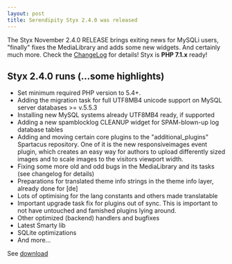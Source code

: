 ```yaml
---
layout: post
title: Serendipity Styx 2.4.0 was released
---
```


The Styx November 2.4.0 RELEASE brings exiting news for MySQLi users, "finally" fixes the MediaLibrary and adds some new widgets. And certainly much more. Check the [ChangeLog](https://github.com/ophian/styx/blob/2.4.0/docs/NEWS) for details!
Styx is **PHP 7.1.x** ready!

## Styx 2.4.0 runs (...some highlights)

  - Set minimum required PHP version to 5.4+.
  - Adding the migration task for full UTF8MB4 unicode support on MySQL server databases >= v.5.5.3
  - Installing new MySQL systems already UTF8MB4 ready, if supported
  - Adding a new spamblocklog CLEANUP widget for SPAM-blown-up log database tables
  - Adding and moving certain core plugins to the "additional_plugins" Spartacus repository. One of it is the new responsiveimages event plugin, which creates an easy way for authors to upload differently sized images and to scale images to the visitors viewport width.
  - Fixing some more old and odd bugs in the MediaLibrary and its tasks (see changelog for details)
  - Preparations for translated theme info strings in the theme info layer, already done for [de]
  - Lots of optimising for the lang constants and others made translatable
  - Important upgrade task fix for plugins out of sync. This is important to not have untouched and famished plugins lying around.
  - Other optimized (backend) handlers and bugfixes
  - Latest Smarty lib
  - SQLite optimizations
  - And more...

See [download](https://github.com/ophian/styx/releases/tag/2.4.0)